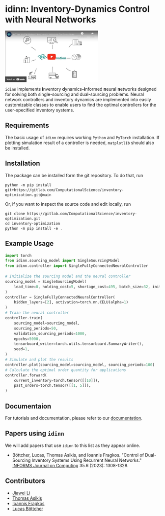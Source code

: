 # idinn: Inventory-Dynamics Control with Neural Networks

<img src="docs/_static/youtube.png" align="center" width="60%" size="auto" alt="youtube">

`idinn` implements **i**nventory **d**ynamics–**i**nformed **n**eural **n**etworks designed for solving both single-sourcing and dual-sourcing problems. Neural network controllers and inventory dynamics are implemented into easily customizable classes to enable users to find the optimal controllers for the user-specified inventory systems.

## Requirements

The basic usage of `idinn` requires working `Python` and `PyTorch` installation. If plotting simulation result of a controller is needed, `matplotlib` should also be installed.

## Installation

The package can be installed form the git repository. To do that, run

```
python -m pip install git+https://gitlab.com/ComputationalScience/inventory-optimization.git@main
```

Or, if you want to inspect the source code and edit locally, run

```
git clone https://gitlab.com/ComputationalScience/inventory-optimization.git
cd inventory-optimization
python -m pip install -e .
```

## Example Usage

```python
import torch
from idinn.sourcing_model import SingleSourcingModel
from idinn.controller import SingleFullyConnectedNeuralController

# Initialize the sourcing model and the neural controller
sourcing_model = SingleSourcingModel(
    lead_time=0, holding_cost=5, shortage_cost=495, batch_size=32, init_inventory=10
)
controller = SingleFullyConnectedNeuralController(
    hidden_layers=[2], activation=torch.nn.CELU(alpha=1)
)
# Train the neural controller
controller.train(
    sourcing_model=sourcing_model,
    sourcing_periods=50,
    validation_sourcing_periods=1000,
    epochs=5000,
    tensorboard_writer=torch.utils.tensorboard.SummaryWriter(),
    seed=1,
)
# Simulate and plot the results
controller.plot(sourcing_model=sourcing_model, sourcing_periods=100)
# Calculate the optimal order quantity for applications
controller.forward(
    current_inventory=torch.tensor([[10]]),
    past_orders=torch.tensor([[1, 5]]),
)
```

## Documentaion

For tutorials and documentation, please refer to our [documentation](https://inventory-optimization.readthedocs.io/en/latest/).

## Papers using `idinn`

We will add papers that use `ìdinn` to this list as they appear online.

* Böttcher, Lucas, Thomas Asikis, and Ioannis Fragkos. "Control of Dual-Sourcing Inventory Systems Using Recurrent Neural Networks." [INFORMS Journal on Computing](https://pubsonline.informs.org/doi/abs/10.1287/ijoc.2022.0136) 35.6 (2023): 1308-1328.

## Contributors

* [Jiawei Li](https://github.com/iewaij)
* [Thomas Asikis](https://gitlab.com/asikist)
* [Ioannis Fragkos](https://gitlab.com/ioannis.fragkos1)
* [Lucas Böttcher](https://gitlab.com/lucasboettcher)
